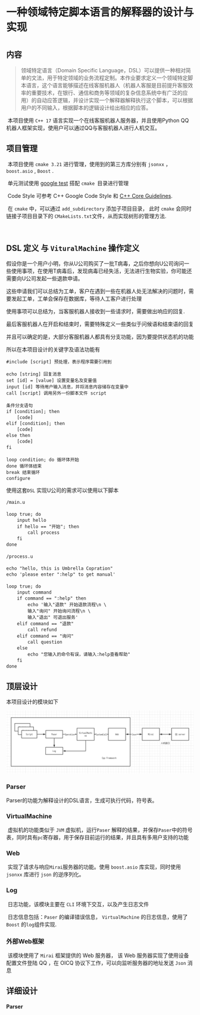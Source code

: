 # **一种领域特定脚本语言的解释器的设计与实现**

# 

## 内容

> 领域特定语言（Domain Specific Language，DSL）可以提供一种相对简单的文法，用于特定领域的业务流程定制。本作业要求定义一个领域特定脚本语言，这个语言能够描述在线客服机器人（机器人客服是目前提升客服效率的重要技术，在银行、通信和商务等领域的复杂信息系统中有广泛的应用）的自动应答逻辑，并设计实现一个解释器解释执行这个脚本，可以根据用户的不同输入，根据脚本的逻辑设计给出相应的应答。 

​	本项目使用 ` C++ 17 `  语言实现一个在线客服机器人服务器，并且使用Python QQ机器人框架实现，使用户可以通过QQ与客服机器人进行人机交互。



## 项目管理

​	本项目使用 `cmake 3.21` 进行管理，使用到的第三方库分别有 `jsonxx` ， `boost.asio` , `Boost` .

​	单元测试使用 [google test](https://github.com/google/googletest/) 搭配 `cmake `目录进行管理 

​	Code Style 可参考 C++ Google Code Style 和 [C++ Core Guidelines](https://github.com/isocpp/CppCoreGuidelines). 	

​	在 `cmake` 中，可以通过 `add_subdirectory` 添加子项目目录， 此时 `cmake` 会同时链接子项目目录下的 `CMakeLists.txt`文件，从而实现树形的管理方法.

​	

## DSL 定义 与  `VituralMachine` 操作定义

​	假设你是一个用户小明，你从U公司购买了一批T病毒，之后你想向U公司询问一些使用事项，在使用T病毒后，发现病毒已经失活，无法进行生物实验，你可能还需要向U公司发起一些退款申请。

​	这些申请我们可以总结为工单，客户在遇到一些在机器人处无法解决的问题时，需要发起工单，工单会保存在数据库，等待人工客户进行处理

​	使用事项可以总结为，当客服机器人接收到一些请求时，需要做出响应的回复.

​	最后客服机器人在开启和结束时，需要特殊定义一些类似于问候语和结束语的回复

​	并且可以确定的是，大部分客服机器人都具有分支功能，因为要提供状态机的功能

所以在本项目设计的关键字及语法功能有

```shell
#include [script] 预处理，表示程序需要引用到

echo [string] 回复消息
set [id] = [value] 设置变量名及变量值
input [id] 等待用户输入消息，并将消息内容储存在变量中 
call [script] 调用另外一份脚本文件 script

条件分支语句
if [condition]; then
	[code]
elif [condition]; then
	[code]
else then
	[code]
fi

loop condition; do 循环体开始
done 循环体结束
break 结束循环
configure 

```

使用这套`DSL` 实现U公司的需求可以使用以下脚本

```shell
/main.u

loop true; do
	input hello
    if hello == "开始"; then
    	call process
    fi
done

/process.u

echo "hello, this is Umbrella Copration"
echo 'please enter ":help" to get manual'

loop true; do
    input command
    if command == ":help" then
        echo '输入"退款" 开始退款流程\n \
        输入"询问" 开始询问流程\n \
        输入"退出" 可退出服务'
    elif command == "退款"
        call refund
    elif command == "询问"
        call question
    else
        echo "您输入的命令有误，请输入:help查看帮助"
    fi
done
```

## 顶层设计

本项目设计的模块如下

![image-20211128231550028](report.assets/image-20211128231550028.png)

### Parser 

Parser的功能为解释设计的DSL语言，生成可执行代码，符号表。



### VirtualMachine

​	虚拟机的功能类似于 `JVM` 虚拟机，运行`Paser` 解释的结果，并保存`Paser`中的符号表，同时具有`pc`寄存器，用于保存目前运行的结果，并且具有多用户支持的功能



### Web 

​	实现了请求与响应`Mirai`服务器的功能。使用 `boost.asio` 库实现，同时使用 `jsonxx` 库进行 `json` 的逆序列化。



### Log

​	日志功能，该模块主要在 `CLI` 环境下交互，以及产生日志文件

​	日志信息包括：`Paser` 的编译错误信息， `VirtualMachine` 的日志信息，使用了 `Boost` 的`log`组件实现.



### 外部Web框架

​	该模块使用了 `Mirai` 框架提供的 Web 服务器， 该 Web 服务器实现了使用设备配置文件登陆 QQ ，在 OICQ 协议下工作，可以向监听服务器的地址发送 `Json` 消息



## 详细设计

#### Parser

